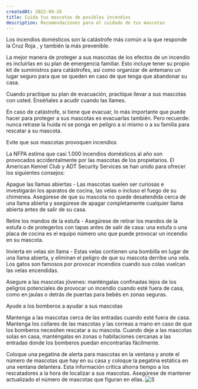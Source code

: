 ```yaml
---
createdAt: 2022-09-26
title: Cuida tus mascotas de posibles incendios
description: Recomendaciones para el cuidado de tus mascotas
---
```

Los incendios domésticos son la catástrofe más común a la que responde la Cruz Roja , y también la más prevenible.

La mejor manera de proteger a sus mascotas de los efectos de un incendio es incluirlas en su plan de emergencia familiar. Esto incluye tener su propio kit de suministros para catástrofes, así como organizar de antemano un lugar seguro para que se queden en caso de que tenga que abandonar su casa.

Cuando practique su plan de evacuación, practique llevar a sus mascotas con usted. Enséñales a acudir cuando las llames.

En caso de catástrofe, si tiene que evacuar, lo más importante que puede hacer para proteger a sus mascotas es evacuarlas también. Pero recuerde: nunca retrase la huida ni se ponga en peligro a sí mismo o a su familia para rescatar a su mascota.


Evite que sus mascotas provoquen incendios

La NFPA estima que casi 1.000 incendios domésticos al año son provocados accidentalmente por las mascotas de los propietarios. El American Kennel Club y ADT Security Services se han unido para ofrecer los siguientes consejos:

Apague las llamas abiertas - Las mascotas suelen ser curiosas e investigarán los aparatos de cocina, las velas o incluso el fuego de su chimenea. Asegúrese de que su mascota no quede desatendida cerca de una llama abierta y asegúrese de apagar completamente cualquier llama abierta antes de salir de su casa.

Retire los mandos de la estufa - Asegúrese de retirar los mandos de la estufa o de protegerlos con tapas antes de salir de casa: una estufa o una placa de cocina es el equipo número uno que puede provocar un incendio en su mascota.

Invierta en velas sin llama - Estas velas contienen una bombilla en lugar de una llama abierta, y eliminan el peligro de que su mascota derribe una vela. Los gatos son famosos por provocar incendios cuando sus colas vuelcan las velas encendidas.

Asegure a las mascotas jóvenes: manténgalas confinadas lejos de los peligros potenciales de provocar un incendio cuando esté fuera de casa, como en jaulas o detrás de puertas para bebés en zonas seguras.

Ayude a los bomberos a ayudar a sus mascotas

Mantenga a las mascotas cerca de las entradas cuando esté fuera de casa. Mantenga los collares de las mascotas y las correas a mano en caso de que los bomberos necesiten rescatar a su mascota. Cuando deje a las mascotas solas en casa, manténgalas en zonas o habitaciones cercanas a las entradas donde los bomberos puedan encontrarlas fácilmente.

Coloque una pegatina de alerta para mascotas en la ventana y anote el número de mascotas que hay en su casa y coloque la pegatina estática en una ventana delantera. Esta información crítica ahorra tiempo a los rescatadores a la hora de localizar a sus mascotas. Asegúrese de mantener actualizado el número de mascotas que figuran en ellas.
![S](/img/1537187650_archive_1_portada_rz1250.jpg)